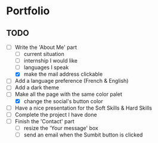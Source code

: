# Portfolio

## TODO
- [ ] Write the 'About Me' part
  - [ ] current situation
  - [ ] internship I would like
  - [ ] languages I speak
  - [x] make the mail address clickable
- [ ] Add a language preference (French & English)
- [ ] Add a dark theme
- [ ] Make all the page with the same color palet
  - [x] change the social's button color
- [ ] Have a nice presentation for the Soft Skills & Hard Skills
- [ ] Complete the project I have done
- [ ] Finish the 'Contact' part
  - [ ] resize the 'Your message' box
  - [ ] send an email when the Sumbit button is clicked
